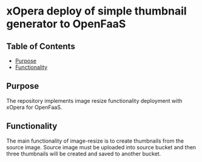 # xOpera deploy of simple thumbnail generator to OpenFaaS

## Table of Contents
  - [Purpose](#purpose)
  - [Functionality](#functionality)

## Purpose
The repository implements image resize functionality deployment with xOpera for OpenFaaS.

## Functionality
The main functionality of image-resize is to create thumbnails from the source image. Source image must be uploaded into
source bucket and then three thumbnails will be created and saved to another bucket.